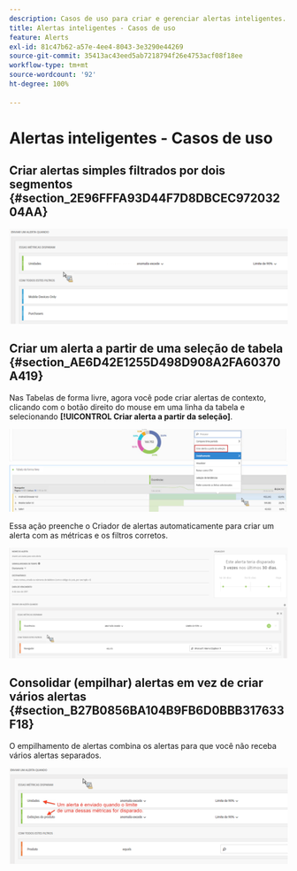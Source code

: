 ```yaml
---
description: Casos de uso para criar e gerenciar alertas inteligentes.
title: Alertas inteligentes - Casos de uso
feature: Alerts
exl-id: 81c47b62-a57e-4ee4-8043-3e3290e44269
source-git-commit: 35413ac43eed5ab7218794f26e4753acf08f18ee
workflow-type: tm+mt
source-wordcount: '92'
ht-degree: 100%

---
```


# Alertas inteligentes - Casos de uso

## Criar alertas simples filtrados por dois segmentos {#section_2E96FFFA93D44F7D8DBCEC97203204AA}

<!-- 

Update screenshots for better readability.

 -->

![](assets/alerts_example1.png)

## Criar um alerta a partir de uma seleção de tabela {#section_AE6D42E1255D498D908A2FA60370A419}

Nas Tabelas de forma livre, agora você pode criar alertas de contexto, clicando com o botão direito do mouse em uma linha da tabela e selecionando **[!UICONTROL Criar alerta a partir da seleção]**.

![](assets/alert_selection.png)

Essa ação preenche o Criador de alertas automaticamente para criar um alerta com as métricas e os filtros corretos.

![](assets/prepopulated_alert.png)

## Consolidar (empilhar) alertas em vez de criar vários alertas {#section_B27B0856BA104B9FB6D0BBB317633F18}

O empilhamento de alertas combina os alertas para que você não receba vários alertas separados.

![](assets/alerts_example2.png)
